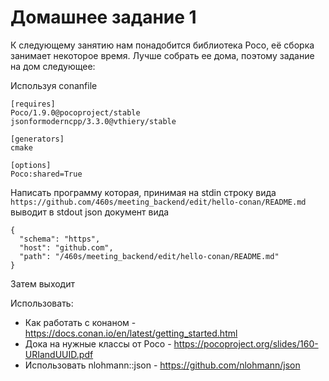 # Домашнее задание 1
К следующему занятию нам понадобится библиотека Poco, её сборка занимает некоторое время. Лучше собрать ее дома, поэтому задание на дом следующее:

Используя conanfile
```
[requires]
Poco/1.9.0@pocoproject/stable
jsonformoderncpp/3.3.0@vthiery/stable

[generators]
cmake

[options]
Poco:shared=True
```

Написать программу которая, принимая на stdin строку вида `https://github.com/460s/meeting_backend/edit/hello-conan/README.md`
выводит в stdout json документ вида
```
{
  "schema": "https",
  "host": "github.com",
  "path": "/460s/meeting_backend/edit/hello-conan/README.md"
}
```
Затем выходит

Использовать:
- Как работать с конаном - https://docs.conan.io/en/latest/getting_started.html
- Дока на нужные классы от Poco - https://pocoproject.org/slides/160-URIandUUID.pdf
- Использовать nlohmann::json - https://github.com/nlohmann/json

